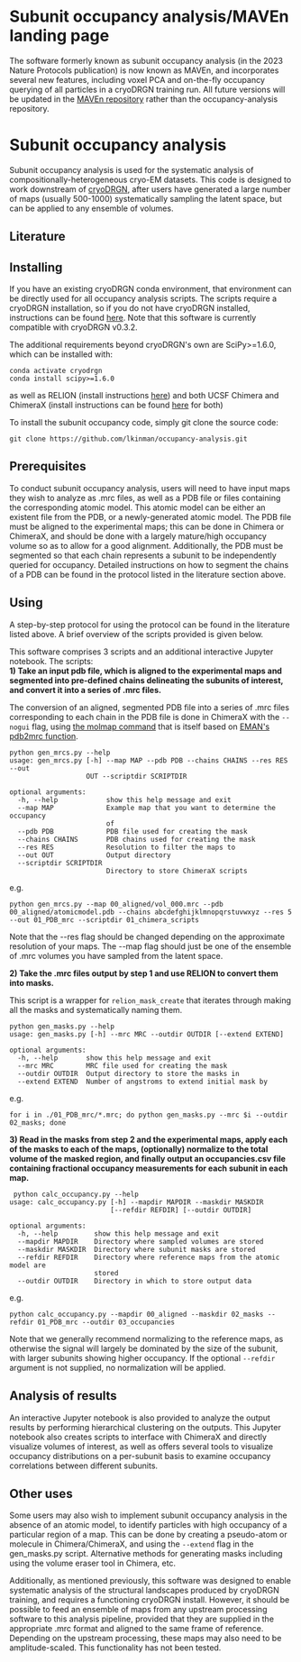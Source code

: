 # Subunit occupancy analysis/MAVEn landing page
The software formerly known as subunit occupancy analysis (in the 2023 Nature Protocols publication) is now known as MAVEn, and incorporates several new features, including voxel PCA and on-the-fly occupancy querying of all particles in a cryoDRGN training run. All future versions will be updated in the [MAVEn repository](https://github.com/lkinman/MAVEn) rather than the occupancy-analysis repository. 


# Subunit occupancy analysis
Subunit occupancy analysis is used for the systematic analysis of compositionally-heterogeneous cryo-EM datasets. This code is designed to work downstream of [cryoDRGN](https://github.com/zhonge/cryodrgn), after users have generated a large number of maps (usually 500-1000) systematically sampling the latent space, but can be applied to any ensemble of volumes. 
  
  
## Literature
     
   
   
## Installing  
If you have an existing cryoDRGN conda environment, that environment can be directly used for all occupancy analysis scripts. The scripts require a cryoDRGN installation, so if you do not have cryoDRGN installed, instructions can be found [here](https://github.com/zhonge/cryodrgn). Note that this software is currently compatible with cryoDRGN v0.3.2. 

The additional requirements beyond cryoDRGN's own are SciPy>=1.6.0, which can be installed with:  
```
conda activate cryodrgn
conda install scipy>=1.6.0
```  
as well as RELION (install instructions [here](https://relion.readthedocs.io/en/latest/Installation.html)) and both UCSF Chimera and ChimeraX (install instructions can be found [here](https://www.cgl.ucsf.edu/chimera/download.html) for both)

To install the subunit occupancy code, simply git clone the source code:
```
git clone https://github.com/lkinman/occupancy-analysis.git
```

## Prerequisites
To conduct subunit occupancy analysis, users will need to have input maps they wish to analyze as .mrc files, as well as a PDB file or files containing the corresponding atomic model. This atomic model can be either an existent file from the PDB, or a newly-generated atomic model. The PDB file must be aligned to the experimental maps; this can be done in Chimera or ChimeraX, and should be done with a largely mature/high occupancy volume so as to allow for a good alignment. Additionally, the PDB must be segmented so that each chain represents a subunit to be independently queried for occupancy. Detailed instructions on how to segment the chains of a PDB can be found in the protocol listed in the literature section above. 

## Using  
A step-by-step protocol for using the protocol can be found in the literature listed above. A brief overview of the scripts provided is given below.  

This software comprises 3 scripts and an additional interactive Jupyter notebook. The scripts:  
**1) Take an input pdb file, which is aligned to the experimental maps and segmented into pre-defined chains delineating the subunits of interest, and convert it into a series of .mrc files.** 

The conversion of an aligned, segmented PDB file into a series of .mrc files corresponding to each chain in the PDB file is done in ChimeraX with the ```--nogui``` flag, using [the molmap command](https://www.cgl.ucsf.edu/chimerax/docs/user/commands/molmap.html) that is itself based on [EMAN's pdb2mrc function](https://blake.bcm.edu/emanwiki/PdbToMrc). 
  
```
python gen_mrcs.py --help
usage: gen_mrcs.py [-h] --map MAP --pdb PDB --chains CHAINS --res RES --out
                   OUT --scriptdir SCRIPTDIR

optional arguments:
  -h, --help            show this help message and exit
  --map MAP             Example map that you want to determine the occupancy
                        of
  --pdb PDB             PDB file used for creating the mask
  --chains CHAINS       PDB chains used for creating the mask
  --res RES             Resolution to filter the maps to
  --out OUT             Output directory
  --scriptdir SCRIPTDIR
                        Directory to store ChimeraX scripts
```  
e.g.
  
```
python gen_mrcs.py --map 00_aligned/vol_000.mrc --pdb 00_aligned/atomicmodel.pdb --chains abcdefghijklmnopqrstuvwxyz --res 5 --out 01_PDB_mrc --scriptdir 01_chimera_scripts
```  
Note that the --res flag should be changed depending on the approximate resolution of your maps. The --map flag should just be one of the ensemble of .mrc volumes you have sampled from the latent space.


**2) Take the .mrc files output by step 1 and use RELION to convert them into masks.** 
  
This script is a wrapper for ``` relion_mask_create ``` that iterates through making all the masks and systematically naming them.  
```
python gen_masks.py --help
usage: gen_masks.py [-h] --mrc MRC --outdir OUTDIR [--extend EXTEND]

optional arguments:
  -h, --help       show this help message and exit
  --mrc MRC        MRC file used for creating the mask
  --outdir OUTDIR  Output directory to store the masks in
  --extend EXTEND  Number of angstroms to extend initial mask by
```  
 e.g.   
   
 ```
 for i in ./01_PDB_mrc/*.mrc; do python gen_masks.py --mrc $i --outdir 02_masks; done
 ```  
   
**3) Read in the masks from step 2 and the experimental maps, apply each of the masks to each of the maps, (optionally) normalize to the total volume of the masked region, and finally output an occupancies.csv file containing fractional occupancy measurements for each subunit in each map.**
 
```
 python calc_occupancy.py --help
usage: calc_occupancy.py [-h] --mapdir MAPDIR --maskdir MASKDIR
                         [--refdir REFDIR] [--outdir OUTDIR]

optional arguments:
  -h, --help         show this help message and exit
  --mapdir MAPDIR    Directory where sampled volumes are stored
  --maskdir MASKDIR  Directory where subunit masks are stored
  --refdir REFDIR    Directory where reference maps from the atomic model are
                     stored
  --outdir OUTDIR    Directory in which to store output data
```
e.g.  

```
python calc_occupancy.py --mapdir 00_aligned --maskdir 02_masks --refdir 01_PDB_mrc --outdir 03_occupancies
```
   
Note that we generally recommend normalizing to the reference maps, as otherwise the signal will largely be dominated by the size of the subunit, with larger subunits showing higher occupancy. If the optional ```--refdir``` argument is not supplied, no normalization will be applied. 

## Analysis of results
An interactive Jupyter notebook is also provided to analyze the output results by performing hierarchical clustering on the outputs. This Jupyter notebook also creates scripts to interface with ChimeraX and directly visualize volumes of interest, as well as offers several tools to visualize occupancy distributions on a per-subunit basis to examine occupancy correlations between different subunits.  

## Other uses
Some users may also wish to implement subunit occupancy analysis in the absence of an atomic model, to identify particles with high occupancy of a particular region of a map. This can be done by creating a pseudo-atom or molecule in Chimera/ChimeraX, and using the ```--extend``` flag in the gen_masks.py script. Alternative methods for generating masks including using the volume eraser tool in Chimera, etc.   

Additionally, as mentioned previously, this software was designed to enable systematic analysis of the structural landscapes produced by cryoDRGN training, and requires a functioning cryoDRGN install. However, it should be possible to feed an ensemble of maps from any upstream processing software to this analysis pipeline, provided that they are supplied in the appropriate .mrc format and aligned to the same frame of reference. Depending on the upstream processing, these maps may also need to be amplitude-scaled. This functionality has not been tested. 

